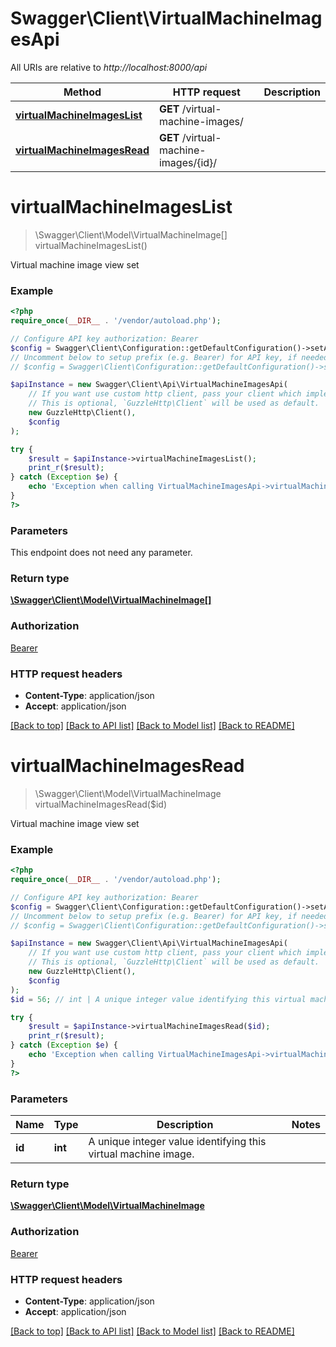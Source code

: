 # Swagger\Client\VirtualMachineImagesApi

All URIs are relative to *http://localhost:8000/api*

Method | HTTP request | Description
------------- | ------------- | -------------
[**virtualMachineImagesList**](VirtualMachineImagesApi.md#virtualMachineImagesList) | **GET** /virtual-machine-images/ | 
[**virtualMachineImagesRead**](VirtualMachineImagesApi.md#virtualMachineImagesRead) | **GET** /virtual-machine-images/{id}/ | 


# **virtualMachineImagesList**
> \Swagger\Client\Model\VirtualMachineImage[] virtualMachineImagesList()



Virtual machine image view set

### Example
```php
<?php
require_once(__DIR__ . '/vendor/autoload.php');

// Configure API key authorization: Bearer
$config = Swagger\Client\Configuration::getDefaultConfiguration()->setApiKey('Authorization', 'YOUR_API_KEY');
// Uncomment below to setup prefix (e.g. Bearer) for API key, if needed
// $config = Swagger\Client\Configuration::getDefaultConfiguration()->setApiKeyPrefix('Authorization', 'Bearer');

$apiInstance = new Swagger\Client\Api\VirtualMachineImagesApi(
    // If you want use custom http client, pass your client which implements `GuzzleHttp\ClientInterface`.
    // This is optional, `GuzzleHttp\Client` will be used as default.
    new GuzzleHttp\Client(),
    $config
);

try {
    $result = $apiInstance->virtualMachineImagesList();
    print_r($result);
} catch (Exception $e) {
    echo 'Exception when calling VirtualMachineImagesApi->virtualMachineImagesList: ', $e->getMessage(), PHP_EOL;
}
?>
```

### Parameters
This endpoint does not need any parameter.

### Return type

[**\Swagger\Client\Model\VirtualMachineImage[]**](../Model/VirtualMachineImage.md)

### Authorization

[Bearer](../../README.md#Bearer)

### HTTP request headers

 - **Content-Type**: application/json
 - **Accept**: application/json

[[Back to top]](#) [[Back to API list]](../../README.md#documentation-for-api-endpoints) [[Back to Model list]](../../README.md#documentation-for-models) [[Back to README]](../../README.md)

# **virtualMachineImagesRead**
> \Swagger\Client\Model\VirtualMachineImage virtualMachineImagesRead($id)



Virtual machine image view set

### Example
```php
<?php
require_once(__DIR__ . '/vendor/autoload.php');

// Configure API key authorization: Bearer
$config = Swagger\Client\Configuration::getDefaultConfiguration()->setApiKey('Authorization', 'YOUR_API_KEY');
// Uncomment below to setup prefix (e.g. Bearer) for API key, if needed
// $config = Swagger\Client\Configuration::getDefaultConfiguration()->setApiKeyPrefix('Authorization', 'Bearer');

$apiInstance = new Swagger\Client\Api\VirtualMachineImagesApi(
    // If you want use custom http client, pass your client which implements `GuzzleHttp\ClientInterface`.
    // This is optional, `GuzzleHttp\Client` will be used as default.
    new GuzzleHttp\Client(),
    $config
);
$id = 56; // int | A unique integer value identifying this virtual machine image.

try {
    $result = $apiInstance->virtualMachineImagesRead($id);
    print_r($result);
} catch (Exception $e) {
    echo 'Exception when calling VirtualMachineImagesApi->virtualMachineImagesRead: ', $e->getMessage(), PHP_EOL;
}
?>
```

### Parameters

Name | Type | Description  | Notes
------------- | ------------- | ------------- | -------------
 **id** | **int**| A unique integer value identifying this virtual machine image. |

### Return type

[**\Swagger\Client\Model\VirtualMachineImage**](../Model/VirtualMachineImage.md)

### Authorization

[Bearer](../../README.md#Bearer)

### HTTP request headers

 - **Content-Type**: application/json
 - **Accept**: application/json

[[Back to top]](#) [[Back to API list]](../../README.md#documentation-for-api-endpoints) [[Back to Model list]](../../README.md#documentation-for-models) [[Back to README]](../../README.md)


